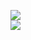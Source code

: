 [![](https://img.shields.io/badge/Made%20With-Github%20Spray-lightgrey.svg?style=for-the-badge&logo=github)](https://github.com/Annihil/github-spray#15704)  
[![](https://i.imgur.com/2DrTn0Z.gif)](https://github.com/Annihil/github-spray)